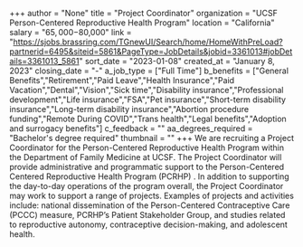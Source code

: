 +++
author = "None"
title = "Project Coordinator"
organization = "UCSF Person-Centered Reproductive Health Program"
location = "California"
salary = "$65,000-$80,000"
link = "https://sjobs.brassring.com/TGnewUI/Search/home/HomeWithPreLoad?partnerid=6495&siteid=5861&PageType=JobDetails&jobid=3361013#jobDetails=3361013_5861"
sort_date = "2023-01-08"
created_at = "January 8, 2023"
closing_date = "-"
a_job_type = ["Full Time"]
b_benefits = ["General Benefits","Retirement","Paid Leave","Health Insurance","Paid Vacation","Dental","Vision","Sick time","Disability insurance","Professional development","Life insurance","FSA","Pet insurance","Short-term disability insurance","Long-term disability insurance","Abortion procedure funding","Remote During COVID","Trans health","Legal benefits","Adoption and surrogacy benefits"]
c_feedback = ""
aa_degrees_required = "Bachelor's degree required"
thumbnail = ""
+++
We are recruiting a Project Coordinator for the Person-Centered Reproductive Health Program within the Department of Family Medicine at UCSF. The Project Coordinator will provide administrative and programmatic support to the Person-Centered Centered Reproductive Health Program (PCRHP) . In addition to supporting the day-to-day operations of the program overall, the Project Coordinator may work to support a range of projects. Examples of projects and activities include: national dissemination of the Person-Centered Contraceptive Care (PCCC) measure, PCRHP’s Patient Stakeholder Group, and studies related to reproductive autonomy, contraceptive decision-making, and adolescent health.